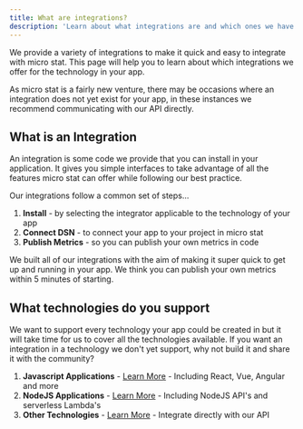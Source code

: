 ```yaml
---
title: What are integrations?
description: 'Learn about what integrations are and which ones we have.'
---
```


We provide a variety of integrations to make it quick and easy to integrate with micro stat. This page will help you to learn about which integrations we offer for the technology in your app.

As micro stat is a fairly new venture, there may be occasions where an integration does not yet exist for your app, in these instances we recommend communicating with our API directly.


## What is an Integration
An integration is some code we provide that you can install in your application. It gives you simple interfaces to take advantage of all the features micro stat can offer while following our best practice.

Our integrations follow a common set of steps...
1. **Install** - by selecting the integrator applicable to the technology of your app
2. **Connect DSN** - to connect your app to your project in micro stat
3. **Publish Metrics** - so you can publish your own metrics in code

We built all of our integrations with the aim of making it super quick to get up and running in your app. We think you can publish your own metrics within 5 minutes of starting.

## What technologies do you support
We want to support every technology your app could be created in but it will take time for us to cover all the technologies available. If you want an integration in a technology we don't yet support, why not build it and share it with the community?

1. **Javascript Applications** - [Learn More](/knowledgebase/javascript-sdk) - Including React, Vue, Angular and more
2. **NodeJS Applications** - [Learn More](/knowledgebase/javascript-sdk) - Including NodeJS API's and serverless Lambda's
3. **Other Technologies** - [Learn More](/knowledgebase/api-documentation) - Integrate directly with our API